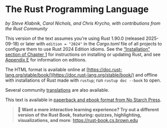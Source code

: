 # The Rust Programming Language

_by Steve Klabnik, Carol Nichols, and Chris Krycho, with contributions from the
Rust Community_

This version of the text assumes you’re using Rust 1.90.0 (released 2025-09-18)
or later with `edition = "2024"` in the *Cargo.toml* file of all projects to
configure them to use Rust 2024 Edition idioms. See the [“Installation” section
of Chapter 1][install]<!-- ignore --> for instructions on installing or
updating Rust, and see [Appendix E][appendix-e]<!-- ignore --> for information
on editions.

The HTML format is available online at
[https://doc.rust-lang.org/stable/book/](https://doc.rust-lang.org/stable/book/)
and offline with installations of Rust made with `rustup`; run `rustup doc
--book` to open.

Several community [translations] are also available.

This text is available in [paperback and ebook format from No Starch
Press][nsprust].

[install]: ch01-01-installation.html
[appendix-e]: appendix-05-editions.html
[nsprust]: https://nostarch.com/rust-programming-language-3rd-edition
[translations]: appendix-06-translation.html

> **🚨 Want a more interactive learning experience? Try out a different version
> of the Rust Book, featuring: quizzes, highlighting, visualizations, and
> more**: <https://rust-book.cs.brown.edu>
